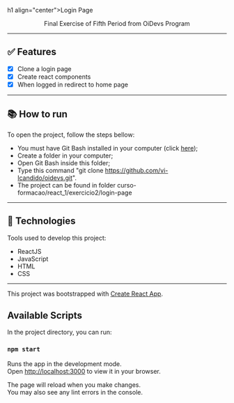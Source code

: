 h1 align="center">Login Page</h1>

<p align="center">Final Exercise of Fifth Period from OiDevs Program</p>


---

## :white_check_mark: Features
- [x] Clone a login page
- [x] Create react components
- [x] When logged in redirect to home page

---

## :books: How to run

To open the project, follow the steps bellow:
- You must have Git Bash installed in your computer (click <a href="https://git-scm.com/download/win">here</a>);
- Create a folder in your computer;
- Open Git Bash inside this folder;
- Type this command "git clone https://github.com/vi-lcandido/oidevs.git".
- The project can be found in folder curso-formacao/react_1/exercicio2/login-page

---

## :hammer: Technologies

Tools used to develop this project:
- ReactJS 
- JavaScript
- HTML
- CSS

---

This project was bootstrapped with [Create React App](https://github.com/facebook/create-react-app).

## Available Scripts

In the project directory, you can run:

### `npm start`

Runs the app in the development mode.\
Open [http://localhost:3000](http://localhost:3000) to view it in your browser.

The page will reload when you make changes.\
You may also see any lint errors in the console.

